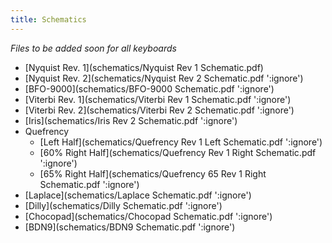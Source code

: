 ```yaml
---
title: Schematics
---
```


*Files to be added soon for all keyboards*

- [Nyquist Rev. 1](schematics/Nyquist Rev 1 Schematic.pdf)
- [Nyquist Rev. 2](schematics/Nyquist Rev 2 Schematic.pdf ':ignore')
- [BFO-9000](schematics/BFO-9000 Schematic.pdf ':ignore')
- [Viterbi Rev. 1](schematics/Viterbi Rev 1 Schematic.pdf ':ignore')
- [Viterbi Rev. 2](schematics/Viterbi Rev 2 Schematic.pdf ':ignore')
- [Iris](schematics/Iris Rev 2 Schematic.pdf ':ignore')
- Quefrency
    - [Left Half](schematics/Quefrency Rev 1 Left Schematic.pdf ':ignore')
    - [60% Right Half](schematics/Quefrency Rev 1 Right Schematic.pdf ':ignore')
    - [65% Right Half](schematics/Quefrency 65 Rev 1 Right Schematic.pdf ':ignore')
- [Laplace](schematics/Laplace Schematic.pdf ':ignore')
- [Dilly](schematics/Dilly Schematic.pdf ':ignore')
- [Chocopad](schematics/Chocopad Schematic.pdf ':ignore')
- [BDN9](schematics/BDN9 Schematic.pdf ':ignore')

